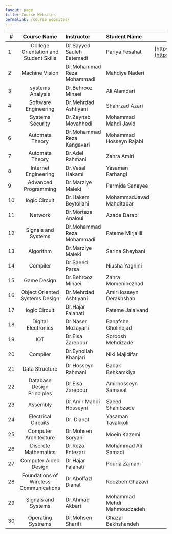 ```yaml
---
layout: page
title: Course Websites
permalink: /course_websites/
---
```


| # |       Course Name                      |   Instructor     |   Student Name   | Website URL           |
|---|:--------------------------------------:|:-----------------|:-----------------|:---------------------:|
| 1 | College Orientation and Student Skills |Dr.Sayyed Sauleh Eetemadi  | Pariya Fesahat            | [https://sauleh.github.io/co98](https://sauleh.github.io/co98) |
| 2 |            Machine Vision              |Dr.Mohammad Reza Mohammadi |Mahdiye Naderi             |                      |
| 3 |           systems Analysis             |Dr.Behrooz Minaei          |Ali Alamdari               |                      |
| 4 |         Software Engineering           |Dr.Mehrdad Ashtiyani       |Shahrzad Azari             |                      |
| 5 |           Systems Security             |Dr.Zeynab Movahhedi        |Mohammad Mahdi Javid       |                      |
| 6 |           Automata Theory              |Dr.Mohammad Reza Kangavari |Mohammad Hosseyn Rajabi    |                      |
| 7 |           Automata Theory              |Dr.Adel Rahmani            |Zahra Amiri                |                      |
| 8 |         Internet Engineering           |Dr.Vesal Hakami            |Yasaman Farhangi           |                      |
| 9 |         Advanced Programming           |Dr.Marziye Maleki          |Parmida Sanayee            |                      |
|10 |            logic Circuit               |Dr.Hakem Beytollahi        |MohammadJavad Mahditabar   |                      |
|11 |                Network                 |Dr.Morteza Analoui         |Azade Darabi               |                      |
|12 |         Signals and Systems            |Dr.Mohammad Reza Mohammadi |Fateme Mirjalili           |                      |
|13 |               Algorithm                |Dr.Marziye Maleki          |Sarina Sheybani            |                      |
|14 |               Compiler                 |Dr.Saeed Parsa             |Niusha Yaghini             |                      |
|15 |              Game Design               |Dr.Behrooz Minaei          |Zahra Momeninezhad         |                      |
|16 |    Object Oriented Systems Design      |Dr.Mehrdad Ashtiyani       |AmirHosseyn Derakhshan     |                      |
|17 |           logic Circuit                |Dr.Hajar Falahati          |Fateme Jalalvand           |                      |
|18 |         Digital Electronics            |Dr.Naser Mozayani          |Banafshe Gholinejad        |                      |
|19 |                IOT                     |Dr.Eisa Zarepour           |Soroosh Mehdizade          |                      |
|20 |              Compiler                  |Dr.Eynollah Khanjari       |Niki Majidifar             |                      |
|21 |          Data Structure                |Dr.Hosseyn Rahmani         |Babak Behkamkiya           |                      |
|22 |      Database Design Principles        |Dr.Eisa Zarepour           |Amirhosseyn Samavat        |                      |
|23 |             Assembly                   |Dr.Amir Mahdi Hosseyni     |Saeed Shahibzade           |                      |
|24 |        Electrical Circuits             |Dr. Dianat                 |Yasaman Tavakkoli          |                      |
|25 |       Computer Architecture            |Dr.Mohsen Soryani          |Moein Kazemi               |                              
|26 |       Discrete Mathematics             |Dr.Reza Entezari           |Mohammad Ali Samadi        |              |
|27 |       Computer Aided Design            |Dr.Hajar Falahati          |Pouria Zamani              |           |
|28 |  Foundations of Wireless Communications|Dr.Abolfazl Dianat         |Roozbeh Ghazavi            |              |
|29 |  Signals and Systems                   |Dr.Ahmad Akbari            |Mohammad Mehdi Mahmoudzadeh|             |
|30 |  Operating Systrems                    |Dr.Mohsen Sharifi          |Ghazal Bakhshandeh         | |